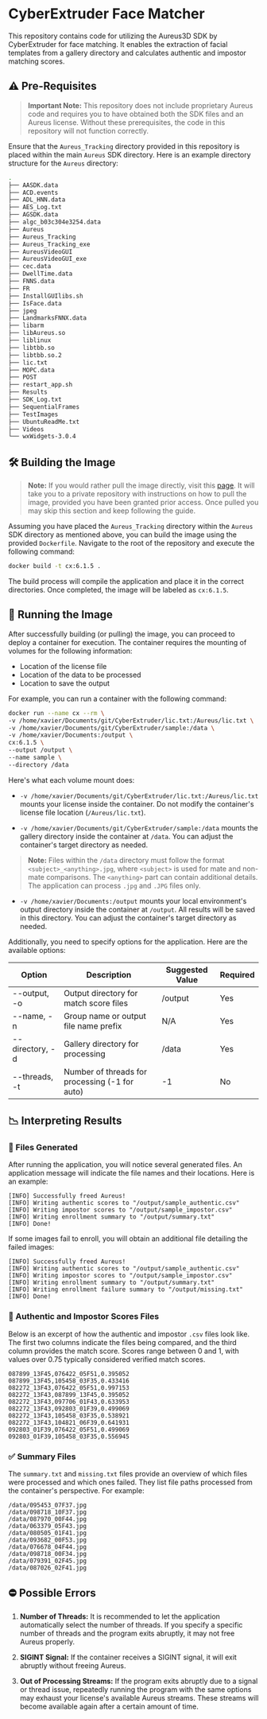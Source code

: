 # CyberExtruder Face Matcher

This repository contains code for utilizing the Aureus3D SDK by CyberExtruder for face matching. It enables the extraction of facial templates from a gallery directory and calculates authentic and impostor matching scores.

## ⚠️ Pre-Requisites 

>**Important Note:** This repository does not include proprietary Aureus code and requires you to have obtained both the SDK files and an Aureus license. Without these prerequisites, the code in this repository will not function correctly.

Ensure that the `Aureus_Tracking` directory provided in this repository is placed within the main `Aureus` SDK directory. Here is an example directory structure for the `Aureus` directory:

```bash
.
├── AASDK.data
├── ACD.events
├── ADL_HNN.data
├── AES_Log.txt
├── AGSDK.data
├── algc_b03c304e3254.data
├── Aureus
├── Aureus_Tracking
├── Aureus_Tracking_exe
├── AureusVideoGUI
├── AureusVideoGUI_exe
├── cec.data
├── DwellTime.data
├── FNNS.data
├── FR
├── InstallGUIlibs.sh
├── IsFace.data
├── jpeg
├── LandmarksFNNX.data
├── libarm
├── libAureus.so
├── liblinux
├── libtbb.so
├── libtbb.so.2
├── lic.txt
├── MOPC.data
├── POST
├── restart_app.sh
├── Results
├── SDK_Log.txt
├── SequentialFrames
├── TestImages
├── UbuntuReadMe.txt
├── Videos
└── wxWidgets-3.0.4
```

## 🛠️ Building the Image 
> **Note:** If you would rather pull the image directly, visit this [page](https://github.com/xaviermerino/CyberExtruder-Private). It will take you to a private repository with instructions on how to pull the image, provided you have been granted prior access. Once pulled you may skip this section and keep following the guide.

Assuming you have placed the `Aureus_Tracking` directory within the `Aureus` SDK directory as mentioned above, you can build the image using the provided `Dockerfile`. Navigate to the root of the repository and execute the following command:

```bash
docker build -t cx:6.1.5 .
```

The build process will compile the application and place it in the correct directories. Once completed, the image will be labeled as `cx:6.1.5`.

## 🐳 Running the Image
After successfully building (or pulling) the image, you can proceed to deploy a container for execution. The container requires the mounting of volumes for the following information:

- Location of the license file
- Location of the data to be processed
- Location to save the output

For example, you can run a container with the following command:

```bash
docker run --name cx --rm \
-v /home/xavier/Documents/git/CyberExtruder/lic.txt:/Aureus/lic.txt \
-v /home/xavier/Documents/git/CyberExtruder/sample:/data \
-v /home/xavier/Documents:/output \
cx:6.1.5 \
--output /output \
--name sample \
--directory /data
```

Here's what each volume mount does:

- `-v /home/xavier/Documents/git/CyberExtruder/lic.txt:/Aureus/lic.txt` mounts your license inside the container. Do not modify the container's license file location (`/Aureus/lic.txt`).

- `-v /home/xavier/Documents/git/CyberExtruder/sample:/data` mounts the gallery directory inside the container at `/data`. You can adjust the container's target directory as needed.

> **Note:** Files within the `/data` directory must follow the format `<subject>_<anything>.jpg`, where `<subject>` is used for mate and non-mate comparisons. The `<anything>` part can contain additional details. The application can process `.jpg` and `.JPG` files only.

- `-v /home/xavier/Documents:/output` mounts your local environment's output directory inside the container at `/output`. All results will be saved in this directory. You can adjust the container's target directory as needed.

Additionally, you need to specify options for the application. Here are the available options:

| Option          | Description                                    | Suggested Value | Required |
|-----------------|------------------------------------------------|-----------------|----------|
| --output, -o    | Output directory for match score files         | /output         | Yes      |
| --name, -n      | Group name or output file name prefix          | N/A             | Yes      |
| --directory, -d | Gallery directory for processing               | /data           | Yes      |
| --threads, -t   | Number of threads for processing (-1 for auto) | -1              | No       |

## 📉 Interpreting Results

### 📄 Files Generated
After running the application, you will notice several generated files. An application message will indicate the file names and their locations. Here is an example:

```
[INFO] Successfully freed Aureus!
[INFO] Writing authentic scores to "/output/sample_authentic.csv"
[INFO] Writing impostor scores to "/output/sample_impostor.csv"
[INFO] Writing enrollment summary to "/output/summary.txt"
[INFO] Done!
```

If some images fail to enroll, you will obtain an additional file detailing the failed images:

```
[INFO] Successfully freed Aureus!
[INFO] Writing authentic scores to "/output/sample_authentic.csv"
[INFO] Writing impostor scores to "/output/sample_impostor.csv"
[INFO] Writing enrollment summary to "/output/summary.txt"
[INFO] Writing enrollment failure summary to "/output/missing.txt"
[INFO] Done!
```

### 💯 Authentic and Impostor Scores Files
Below is an excerpt of how the authentic and impostor `.csv` files look like. The first two columns indicate the files being compared, and the third column provides the match score. Scores range between 0 and 1, with values over 0.75 typically considered verified match scores.

```
087899_13F45,076422_05F51,0.395052
087899_13F45,105458_03F35,0.433416
082272_13F43,076422_05F51,0.997153
082272_13F43,087899_13F45,0.395052
082272_13F43,097706_01F43,0.633953
082272_13F43,092803_01F39,0.499069
082272_13F43,105458_03F35,0.538921
082272_13F43,104821_06F39,0.641931
092803_01F39,076422_05F51,0.499069
092803_01F39,105458_03F35,0.556945
```

### ✅ Summary Files
The `summary.txt` and `missing.txt` files provide an overview of which files were processed and which ones failed. They list file paths processed from the container's perspective. For example:

```
/data/095453_07F37.jpg
/data/098718_10F37.jpg
/data/087970_00F44.jpg
/data/063379_05F43.jpg
/data/080505_01F41.jpg
/data/093682_00F53.jpg
/data/076678_04F44.jpg
/data/098718_00F34.jpg
/data/079391_02F45.jpg
/data/087026_02F41.jpg
```

## ⛔ Possible Errors

1. **Number of Threads:** It is recommended to let the application automatically select the number of threads. If you specify a specific number of threads and the program exits abruptly, it may not free Aureus properly.

2. **SIGINT Signal:** If the container receives a SIGINT signal, it will exit abruptly without freeing Aureus.

3. **Out of Processing Streams:** If the program exits abruptly due to a signal or thread issue, repeatedly running the program with the same options may exhaust your license's available Aureus streams. These streams will become available again after a certain amount of time.